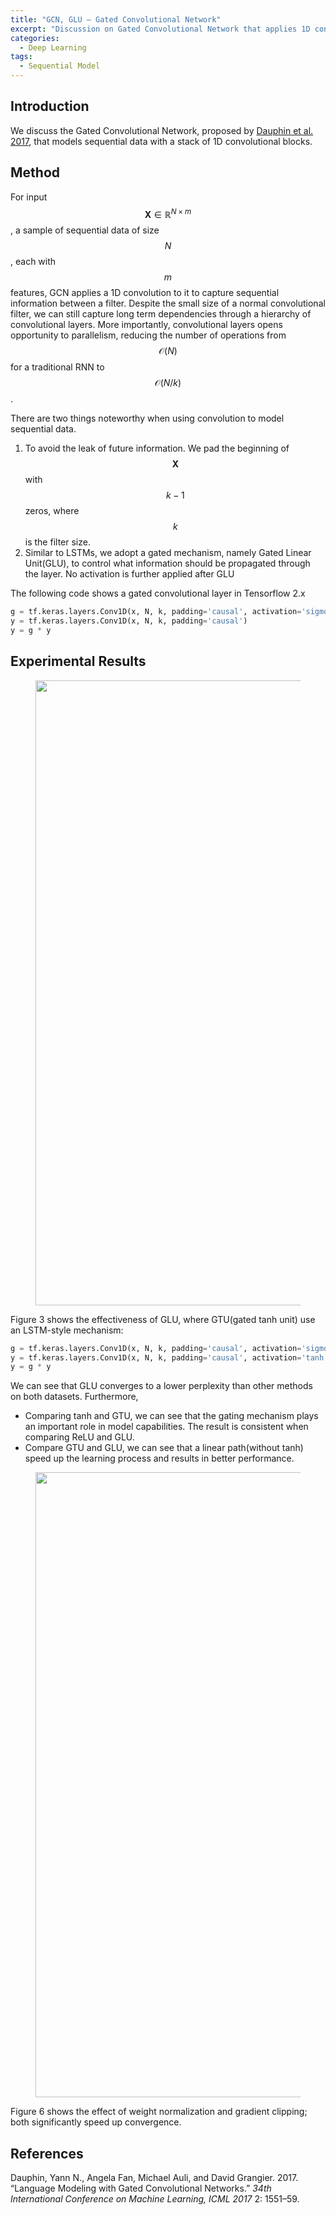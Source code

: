 ```yaml
---
title: "GCN, GLU — Gated Convolutional Network"
excerpt: "Discussion on Gated Convolutional Network that applies 1D convolution to sequential data."
categories:
  - Deep Learning
tags:
  - Sequential Model
---
```


## Introduction

We discuss the Gated Convolutional Network, proposed by [Dauphin et al. 2017](#ref1), that models sequential data with a stack of 1D convolutional blocks. 

## Method

For input $$\pmb X\in\mathbb R^{N\times m}$$, a sample of sequential data of size $$N$$, each with $$m$$ features, GCN applies a 1D convolution to it to capture sequential information between a filter. Despite the small size of a normal convolutional filter, we can still capture long term dependencies through a hierarchy of convolutional layers. More importantly, convolutional layers opens opportunity to parallelism, reducing the number of operations from $$\mathcal O(N)$$ for a traditional RNN to $$\mathcal O(N/k)$$.

There are two things noteworthy when using convolution to model sequential data.

1. To avoid the leak of future information. We pad the beginning of $$\pmb X$$ with $$k-1$$ zeros, where $$k$$ is the filter size.
2. Similar to LSTMs, we adopt a gated mechanism, namely Gated Linear Unit(GLU), to control what information should be propagated through the layer. No activation is further applied after GLU

The following code shows a gated convolutional layer in Tensorflow 2.x

```python
g = tf.keras.layers.Conv1D(x, N, k, padding='causal', activation='sigmoid')
y = tf.keras.layers.Conv1D(x, N, k, padding='causal')
y = g * y
```

## Experimental Results

<figure>
  <img src="{{ '/images/sequential-model/GLU-Figure3.png' | absolute_url }}" alt="" width="1000">
  <figcaption></figcaption>
  <style>
    figure figcaption {
    text-align: center;
    }
  </style>
</figure>

Figure 3 shows the effectiveness of GLU, where GTU(gated tanh unit) use an LSTM-style mechanism:

```python
g = tf.keras.layers.Conv1D(x, N, k, padding='causal', activation='sigmoid')
y = tf.keras.layers.Conv1D(x, N, k, padding='causal', activation='tanh')
y = g * y
```

We can see that GLU converges to a lower perplexity than other methods on both datasets. Furthermore,

- Comparing tanh and GTU, we can see that the gating mechanism plays an important role in model capabilities. The result is consistent when comparing ReLU and GLU.
- Compare GTU and GLU, we can see that a linear path(without tanh) speed up the learning process and results in better performance.

<figure>
  <img src="{{ '/images/sequential-model/GLU-Figure6.png' | absolute_url }}" alt="" width="1000">
  <figcaption></figcaption>
  <style>
    figure figcaption {
    text-align: center;
    }
  </style>
</figure>

Figure 6 shows the effect of weight normalization and gradient clipping; both significantly speed up convergence.

## References

<a name="ref1"></a>Dauphin, Yann N., Angela Fan, Michael Auli, and David Grangier. 2017. “Language Modeling with Gated Convolutional Networks.” *34th International Conference on Machine Learning, ICML 2017* 2: 1551–59.

<a name="ref2"></a>

